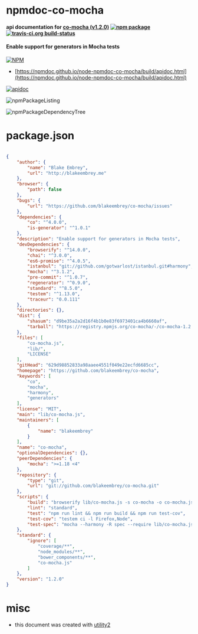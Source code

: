# npmdoc-co-mocha

#### api documentation for  [co-mocha (v1.2.0)](https://github.com/blakeembrey/co-mocha)  [![npm package](https://img.shields.io/npm/v/npmdoc-co-mocha.svg?style=flat-square)](https://www.npmjs.org/package/npmdoc-co-mocha) [![travis-ci.org build-status](https://api.travis-ci.org/npmdoc/node-npmdoc-co-mocha.svg)](https://travis-ci.org/npmdoc/node-npmdoc-co-mocha)

#### Enable support for generators in Mocha tests

[![NPM](https://nodei.co/npm/co-mocha.png?downloads=true&downloadRank=true&stars=true)](https://www.npmjs.com/package/co-mocha)

- [https://npmdoc.github.io/node-npmdoc-co-mocha/build/apidoc.html](https://npmdoc.github.io/node-npmdoc-co-mocha/build/apidoc.html)

[![apidoc](https://npmdoc.github.io/node-npmdoc-co-mocha/build/screenCapture.buildCi.browser.%252Ftmp%252Fbuild%252Fapidoc.html.png)](https://npmdoc.github.io/node-npmdoc-co-mocha/build/apidoc.html)

![npmPackageListing](https://npmdoc.github.io/node-npmdoc-co-mocha/build/screenCapture.npmPackageListing.svg)

![npmPackageDependencyTree](https://npmdoc.github.io/node-npmdoc-co-mocha/build/screenCapture.npmPackageDependencyTree.svg)



# package.json

```json

{
    "author": {
        "name": "Blake Embrey",
        "url": "http://blakeembrey.me"
    },
    "browser": {
        "path": false
    },
    "bugs": {
        "url": "https://github.com/blakeembrey/co-mocha/issues"
    },
    "dependencies": {
        "co": "^4.0.0",
        "is-generator": "^1.0.1"
    },
    "description": "Enable support for generators in Mocha tests",
    "devDependencies": {
        "browserify": "^14.0.0",
        "chai": "^3.0.0",
        "es6-promise": "^4.0.5",
        "istanbul": "git://github.com/gotwarlost/istanbul.git#harmony",
        "mocha": "^3.1.2",
        "pre-commit": "^1.0.7",
        "regenerator": "^0.9.0",
        "standard": "^8.5.0",
        "testem": "^1.13.0",
        "traceur": "0.0.111"
    },
    "directories": {},
    "dist": {
        "shasum": "d9be35a2a2d16f4b1b0e83f6973401ca4b6660af",
        "tarball": "https://registry.npmjs.org/co-mocha/-/co-mocha-1.2.0.tgz"
    },
    "files": [
        "co-mocha.js",
        "lib/",
        "LICENSE"
    ],
    "gitHead": "629d98852833a98aaee4551f049e22ecfd6685cc",
    "homepage": "https://github.com/blakeembrey/co-mocha",
    "keywords": [
        "co",
        "mocha",
        "harmony",
        "generators"
    ],
    "license": "MIT",
    "main": "lib/co-mocha.js",
    "maintainers": [
        {
            "name": "blakeembrey"
        }
    ],
    "name": "co-mocha",
    "optionalDependencies": {},
    "peerDependencies": {
        "mocha": ">=1.18 <4"
    },
    "repository": {
        "type": "git",
        "url": "git://github.com/blakeembrey/co-mocha.git"
    },
    "scripts": {
        "build": "browserify lib/co-mocha.js -s co-mocha -o co-mocha.js",
        "lint": "standard",
        "test": "npm run lint && npm run build && npm run test-cov",
        "test-cov": "testem ci -l Firefox,Node",
        "test-spec": "mocha --harmony -R spec --require lib/co-mocha.js --bail"
    },
    "standard": {
        "ignore": [
            "coverage/**",
            "node_modules/**",
            "bower_components/**",
            "co-mocha.js"
        ]
    },
    "version": "1.2.0"
}
```



# misc
- this document was created with [utility2](https://github.com/kaizhu256/node-utility2)
